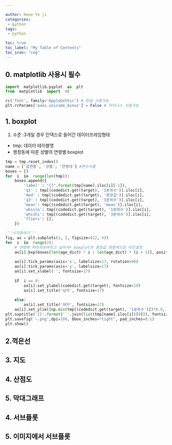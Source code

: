 ```yaml
---

author: Hone Ye ji
categories: 
 - python
tags: 
 - python

toc: true
toc_label: "My Table of Contents"
toc_icon: "cog"
---
```


## 0. matplotlib 사용시 필수
```python
import  matplotlib.pyplot  as  plt
from  matplotlib  import  rc

rc('font', family='AppleGothic') # 한글 사용가능
plt.rcParams['axes.unicode_minus'] = False # 마이너스 사용가능
```

## 1. boxplot
1) 수준 :3개일 경우 인덱스로 들어간 데이터프레임형태
- tmp: 데이터 테이블명
- 행정동에 따른 성별의 연령별 boxplot
```python
tmp = tmp.reset_index()
name = ['읍면동', '성별', '연령대'] #변수이름
boxes = []
for  i  in  range(len(tmp)):
	boxes.append({
		'label' : "{}".format(tmp[name].iloc[i][-1]),
		'q1' : tmp[(codedict.get(target), '1분위수')].iloc[i],
		'med' : tmp[(codedict.get(target), '중앙값')].iloc[i],
		'q3' : tmp[(codedict.get(target), '3분위수')].iloc[i],
		'mean': tmp[(codedict.get(target), 'mean')].iloc[i],
		'whislo': tmp[(codedict.get(target), '1분위수')].iloc[i],
		'whishi': tmp[(codedict.get(target), '3분위수')].iloc[i],
		'fliers': [],
	})

'''시각화하기'''
fig, ax = plt.subplots(1, 2, figsize=(12, 4))
for  i  in  range(2):
	# 연령에 따라서보여주고 싶어서+ boxplot의 중앙값 파랑색으로 라인설정
	ax[i].bxp(boxes[len(age_dict) * i : len(age_dict) * (i + 1)], positions = np.arange(len(age_dict)), medianprops=dict(linewidth=4, color='royalblue'))
	
	ax[i].tick_params(axis='x', labelsize=17, rotation=90)
	ax[i].tick_params(axis='y', labelsize=17)
	ax[i].set_xlabel('', fontsize=17)
	
	if  i == 0:
		ax[i].set_ylabel(codedict.get(target), fontsize=19)
		ax[i].set_title('남자', fontsize=17)
	
	else:
		ax[i].set_title('여자', fontsize=17)
	ax[i].set_ylim([np.min(tmp[(codedict.get(target), '1분위수')])*0.9, max(tmp[(codedict.get(target), '3분위수')])*1.1])
plt.suptitle('{}'.format(' '.join(list(tmp[name].iloc[i])[0])), fontsize=20)
plt.savefig('~.png',dpi=100, bbox_inches="tight", pad_inches=0.1)
plt.show()
```
## 2.꺽은선
## 3. 지도
## 4. 산점도
## 5. 막대그래프
## 4. 서브플롯
## 5. 이미지에서 서브플롯 
<!--stackedit_data:
eyJoaXN0b3J5IjpbMjA5MzQwNjY3MywxMjg4ODE1Mzg3LC0xNz
MzMzI3ODI3LC0yMDI3ODc5NDUxLDEzMDA2Njg3MDAsMTE4NzMw
OTEyOF19
-->
